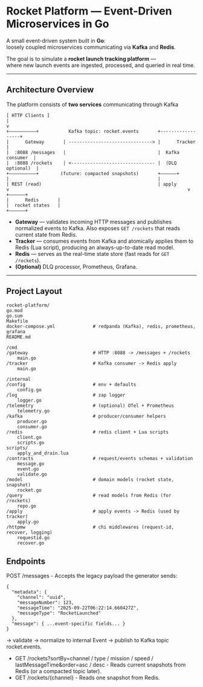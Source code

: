 # Rocket Platform — Event-Driven Microservices in Go

A small event-driven system built in **Go**:  
loosely coupled microservices communicating via **Kafka** and **Redis**.

The goal is to simulate a **rocket launch tracking platform** —  
where new launch events are ingested, processed, and queried in real time.

---

## Architecture Overview

The platform consists of **two services** communicating through Kafka

```
[ HTTP Clients ]
|
v
+––––––––––+           Kafka topic: rocket.events       +------------------+
|      Gateway       | -------------------------------> |      Tracker     |
|  :8088 /messages   |                                  |  Kafka consumer  |
|  :8088 /rockets    | <------------------------------- |  (DLQ optional)  |
+––––––––––+        (future: compacted snapshots)       +——————+
|                                                       |
| REST (read)                                           | apply
v                                                                  v
+——————+
|      Redis       |
|  rocket states   |
+——————+
```
- **Gateway** — validates incoming HTTP messages and publishes normalized events to Kafka. Also exposes `GET /rockets` that reads current state from Redis.
- **Tracker** — consumes events from Kafka and atomically applies them to Redis (Lua script), producing an always-up-to-date read model.
- **Redis** — serves as the real-time state store (fast reads for `GET /rockets`).
- **(Optional)** DLQ processor, Prometheus, Grafana.

---

## Project Layout
```
rocket-platform/
go.mod
go.sum
Makefile
docker-compose.yml              # redpanda (Kafka), redis, prometheus, grafana
README.md

/cmd
/gateway                        # HTTP :8088 -> /messages + /rockets
    main.go
/tracker                        # Kafka consumer -> Redis apply
    main.go

/internal
/config                         # env + defaults
    config.go
/log                            # zap logger
    logger.go
/telemetry                      # (optional) OTel + Prometheus
    telemetry.go
/kafka                          # producer/consumer helpers
    producer.go
    consumer.go
/redis                          # redis client + Lua scripts
    client.go
    scripts.go
scripts/
    apply_and_drain.lua
/contracts                      # request/events schemas + validation
    message.go
    event.go
    validate.go
/model                          # domain models (rocket state, snapshot)
    rocket.go
/query                          # read models from Redis (for /rockets)
    repo.go
/apply                          # apply events -> Redis (used by tracker)
    apply.go
/httpmw                         # chi middlewares (request-id, recover, logging)
    requestid.go
    recover.go
```

## Endpoints
POST /messages  - Accepts the legacy payload the generator sends:
```
{
  "metadata": {
    "channel": "uuid",
    "messageNumber": 123,
    "messageTime": "2025-09-22T06:22:14.660427Z",
    "messageType": "RocketLaunched"
  },
  "message": { ...event-specific fields... }
}
```

-> validate -> normalize to internal Event -> publish to Kafka topic rocket.events.

* GET /rockets?sortBy=channel / type / mission / speed / lastMessageTime&order=asc / desc - Reads current snapshots from Redis (or a compacted topic later).
* GET /rockets/{channel} - Reads one snapshot from Redis.

